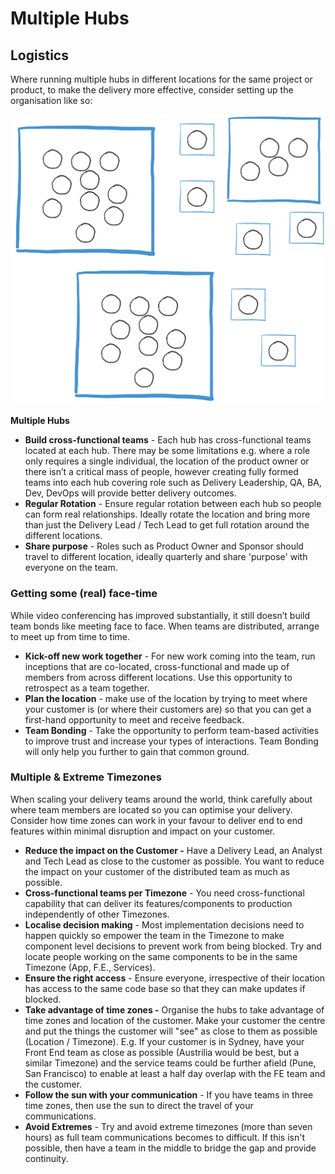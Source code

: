 # Multiple Hubs

## Logistics

Where running multiple hubs in different locations for the same project or product, to make the delivery more effective, consider setting up the organisation like so:

![](.gitbook/assets/image%20%285%29.png)

**Multiple Hubs**

* **Build cross-functional teams** - Each hub has cross-functional teams located at each hub. There may be some limitations e.g. where a role only requires a single individual, the location of the product owner or there isn’t a critical mass of people, however creating fully formed teams into each hub covering role such as Delivery Leadership, QA, BA, Dev, DevOps will provide better delivery outcomes.
* **Regular Rotation** - Ensure regular rotation between each hub so people can form real relationships. Ideally rotate the location and bring more than just the Delivery Lead / Tech Lead to get full rotation around the different locations.
* **Share purpose** - Roles such as Product Owner and Sponsor should travel to different location, ideally quarterly and share 'purpose' with everyone on the team.

### **Getting some \(real\) face-time**

While video conferencing has improved substantially, it still doesn’t build team bonds like meeting face to face. When teams are distributed,  arrange to meet up from time to time.

* **Kick-off new work together** - For new work coming into the team, run inceptions that are co-located, cross-functional and made up of members from across different locations.  Use this opportunity to retrospect as a team together.
* **Plan the location** - make use of the location by trying to meet where your customer is \(or where their customers are\) so that you can get a first-hand opportunity to meet and receive feedback. 
* **Team Bonding** - Take the opportunity to perform team-based activities to improve trust and increase your types of interactions. Team Bonding will only help you further to gain that common ground.

### **Multiple & Extreme Timezones**

When scaling your delivery teams around the world, think carefully about where team members are located so you can optimise your delivery. Consider how time zones can work in your favour to deliver end to end features within minimal disruption and impact on your customer.   


* **Reduce the impact on the Customer -** Have a Delivery Lead, an Analyst and Tech Lead as close to the customer as possible. You want to reduce the impact on your customer of the distributed team as much as possible.
* **Cross-functional teams per Timezone** - You need cross-functional capability that can deliver its features/components to production independently of other Timezones.
* **Localise decision making** - Most implementation decisions need to happen quickly so empower the team in the Timezone to make component level decisions to prevent work from being blocked. Try and locate people working on the same components to be in the same Timezone \(App, F.E., Services\). 
* **Ensure the right access** - Ensure everyone, irrespective of their location has access to the same code base so that they can make updates if blocked.
* **Take advantage of time zones -** Organise the hubs to take advantage of time zones and location of the customer. Make your customer the centre and put the things the customer will "see" as close to them as possible \(Location / Timezone\). E.g. If your customer is in Sydney, have your Front End team as close as possible \(Austrilia would be best, but a similar Timezone\) and the service teams could be further afield \(Pune, San Francisco\) to enable at least a half day overlap with the FE team and the customer. 
* **Follow the sun with your communication** - If you have teams in three time zones, then use the sun to direct the travel of your communications. 
* **Avoid Extremes** - Try and avoid extreme timezones \(more than seven hours\) as full team communications becomes to difficult.  If this isn't possible, then have a team in the middle to bridge the gap and provide continuity.

